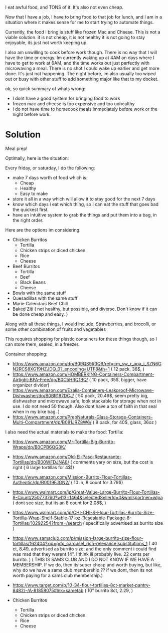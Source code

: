 I eat awful food, and TONS of it. 
It's also not even cheap.

Now that I have a job, I have to bring food to that job for lunch, and I am in a situation where it makes sense for me to start trying to automate things. 

Currently, the food I bring is stuff like frozen Mac and Cheese. 
This is not a viable solution. it is not cheap, it is not healthy it is not going to stay enjoyable, its just not worth keeping up. 

I also am unwilling to cook before work though. There is no way that I will have the time or energy. Im currently waking up at 4AM on days where I have to get to work at 6AM, and the time works out just perfectly with microwaving a meal. There is no shot I could wake up earlier and get more done. It's just not happening. The night before, im also usually too wiped out or busy with other stuff to add something major like that to my docket. 

ok, so quick summary of whats wrong:
* I dont have a good system for bringing food to work
* frozen mac and cheese is too expensive and too unhealthy 
* I do not have time to homecook meals immediately before work or the night before work. 

# Solution
Meal prep!

Optimally, here is the situation:

Every friday, or saturday, I do the following: 
* make 7 days worth of food which is:
	* Cheap
	* Healthy
	* Easy to make
* store it all in a way which will allow it to stay good for the next 7 days
* know which days i eat which thing, so I can eat the stuff that goes bad the quickest first. 
* have an intuitive system to grab the things and put them into a bag, in the right order. 

Here are the options im considering:
* Chicken Burritos
	* Tortilla
	* Chicken strips or diced chicken
	* Rice
	* Cheese
* Beef Burritos
	* Tortilla
	* Beef
	* Black Beans
	* Cheese
* Bowls with the same stuff
* Quesadillas with the same stuff
* Marie Calendars Beef Chili
* Baked Ziti ( not healthy, but possible, and diverse. Don't know if it can be done cheap and easy. )

Along with all these things, I would include, Strawberries, and brocolli, or some other combination of fruits and vegetables

This requires shopping for plastic containers for these things though, so I can store them, sealed, in a freezer. 

Container shopping:
* https://www.amazon.com/dp/B09QS9R3Q9/ref=cm_sw_r_apa_i_SZN6GN2RCS8XG19HZJDQ_0?_encoding=UTF8&th=1 ( 12 pack, 36$, )
* https://www.amazon.com/HOMBERKING-Containers-Compartment-Airtight-BPA-Free/dp/B0C5HRQ1BQ/ ( 10 pack, 35$, bigger, have organizer divider)
* https://www.amazon.com/Ezalia-Containers-Leakproof-Microwave-Dishwasher/dp/B0BR187DCJ/ ( 50 pack, 20.49$, seem pretty big, dishwasher and microwave safe, look stackable for storage when not in use. I do not need 50 though. Also dont have a ton of faith in that seal when in my bike bag.  )
* https://www.amazon.com/PrepNaturals-Glass-Storage-Containers-Multi-Compartment/dp/B081JRZ8W6/ ( 8 pack, for 40$, glass, 36oz )


I also need the actual materials  to make the food:
Tortilla:
* https://www.amazon.com/Mr-Tortilla-Big-Burrito-Wraps/dp/B0CPB6QG3K/
* https://www.amazon.com/Old-El-Paso-Restaurante-Tortillas/dp/B00WFDJNA8/ ( comments vary on size, but the cost is right ( 6 large tortillas for 4$))
* https://www.amazon.com/Mission-Burrito-Flour-Tortillas-Authentic/dp/B0019FJGN2/ ( 10 in, 8 count for 3.79$)
* https://www.walmart.com/ip/Great-Value-Large-Burrito-Flour-Tortillas-8-Count/250773760?wl13=1464&selectedSellerId=0&wmlspartner=wlpa ( dont see size, but its an 8 count for 2.08$, )
* https://www.walmart.com/ip/CHI-CHI-S-Flour-Tortillas-Burrito-Size-Tortilla-Wrap-Shelf-Stable-17-oz-Resealable-Package-8-Tortillas/10292254?from=/search ( specifically advertised as burrito size )
* https://www.samsclub.com/p/mission-large-burrito-size-flour-tortillas/162404?xid=pdp_carousel_rich-relevance.substitutions_1 ( 40 ct, 8.49, advertised as burrito size, and the only comment i could find was mad that they werent 14". I think ill probably live. 22 cents per burrito. ) ( THIS IS SAMS CLUB AND I DO NOT KNOW IF WE HAVE A MEMBERSHIP. If we do, then its super cheap and worth buying, but like, why do we have a sams club membership ?? if we dont, then its not worth paying for a sams club membership.)
* https://www.target.com/p/10-34-flour-tortillas-8ct-market-pantry-8482/-/A-81858075#lnk=sametab ( 10" burrito 8ct, 2.29, )


* Chicken Burritos
	* Tortilla
	* Chicken strips or diced chicken
	* Rice
	* Cheese